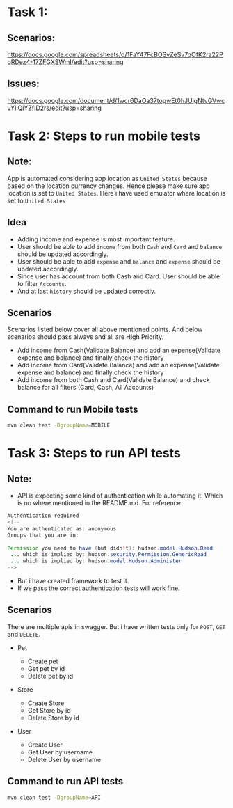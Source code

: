 # Task 1:
 ## Scenarios: 
 https://docs.google.com/spreadsheets/d/1FaY47FcBOSvZeSv7qOfK2ra22PoRDez4-17ZFGXSWmI/edit?usp=sharing
 
 ## Issues:
  https://docs.google.com/document/d/1wcr6DaOa37togwEt0hJUlgNtvGVwcvYIiQiYZfID2rs/edit?usp=sharing
# Task 2: Steps to run mobile tests
 
 ## Note:
 App is automated considering app location as `United States` because based on the location currency changes. Hence please make sure app location is set to `United States`. Here i have used emulator where location is set to `United States`
 
 ## Idea
 * Adding income and expense is most important feature.
 * User should be able to add `income` from both `Cash` and `Card` and `balance` should be updated accordingly.
 * User should be able to add `expense` and `balance` and `expense` should be updated accordingly.
 * Since user has account from both Cash and Card. User should be able to filter `Accounts`.
 * And at last `history` should be updated correctly.
 
 
 ## Scenarios
  Scenarios listed below cover all above mentioned points.
  And below scenarios should pass always and all are High Priority.
 * Add income from Cash(Validate Balance) and add an expense(Validate expense and balance) and finally check the history
 * Add income from Card(Validate Balance) and add an expense(Validate expense and balance) and finally check the history
 * Add income from both Cash and Card(Validate Balance) and check balance for all filters (Card, Cash, All Accounts)
 
 ## Command to run Mobile tests
```bash
mvn clean test -DgroupName=MOBILE
```

# Task 3: Steps to run API tests

## Note:
* API is expecting some kind of authentication while automating it. Which is no where mentioned in the README.md. 
For reference 
```java
Authentication required
<!--
You are authenticated as: anonymous
Groups that you are in:
  
Permission you need to have (but didn't): hudson.model.Hudson.Read
 ... which is implied by: hudson.security.Permission.GenericRead
 ... which is implied by: hudson.model.Hudson.Administer
-->
```
* But i have created framework to test it.
* If we pass the correct authentication tests will work fine.

## Scenarios
There are multiple apis in swagger. But i have written tests only for `POST`, `GET ` and `DELETE`.
* Pet
    * Create pet
    * Get pet by id
    * Delete pet by id
* Store    
    * Create Store
    * Get Store by id
    * Delete Store by id

* User    
    * Create User
    * Get User by username
    * Delete User by username
    
    
## Command to run API tests
```bash
mvn clean test -DgroupName=API
```
